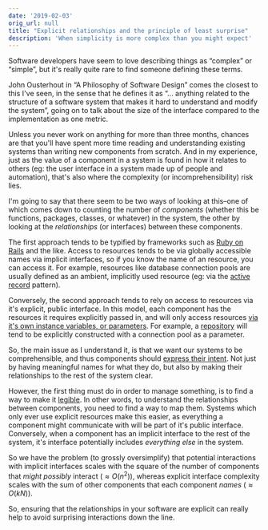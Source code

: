 ```yaml
---
date: '2019-02-03'
orig_url: null
title: "Explicit relationships and the principle of least surprise"
description: 'When simplicity is more complex than you might expect'
---
```



Software developers have seem to love describing things as “complex” or “simple”, but it's really quite rare to find someone defining these terms.<!--more-->

John Ousterhout in “A Philosophy of Software Design” comes the closest to this I've seen, in the sense that he defines it as “... anything related to the structure of a software system that makes it hard to understand and modify the system”, going on to talk about the size of the interface compared to the implementation as one metric.

Unless you never work on anything for more than three months, chances are that you'll have spent more time reading and understanding existing systems than writing new components from scratch. And in my experience, just as the value of a component in a system is found in how it relates to others (eg: the user interface in a system made up of people and automation), that's also where the complexity (or incomprehensibility) risk lies.

I'm going to say that there seem to be two ways of looking at this–one of which comes down to counting the number of *components* (whether this be functions, packages, classes, or whatever) in the system, the other by looking at the *relationships* (or interfaces) between these components.

The first approach tends to be typified by frameworks such as [Ruby on Rails](https://rubyonrails.org/) and the like. Access to resources tends to be via globally accessible names via implicit interfaces, so if you know the name of an resource, you can access it. For example, resources like database connection pools are usually defined as an ambient, implicitly used resource (eg: via the [active record](https://martinfowler.com/eaaCatalog/activeRecord.html) pattern).

Conversely, the second approach tends to rely on access to resources via it's explicit, public interface. In this model, each component has the resources it requires explicitly passed in, and will only access resources [via it's own instance variables, or parameters](https://en.wikipedia.org/wiki/Law_of_Demeter). For example, a [repository](https://martinfowler.com/eaaCatalog/repository.html) will tend to be explicitly constructed with a connection pool as a parameter.

So, the main issue as I understand it, is that we want our systems to be comprehensible, and thus components should [express their intent](https://blog.jbrains.ca/permalink/the-four-elements-of-simple-design). Not just by having meaningful names for what they do, but also by making their relationships to the rest of the system clear.

However, the first thing must do in order to manage something, is to find a way to make it [legible](https://www.ribbonfarm.com/2010/07/26/a-big-little-idea-called-legibility/). In other words, to understand the relationships between components, you need to find a way to map them. Systems which only ever use explicit resources make this easier, as everything a component might communicate with will be part of it's public interface. Conversely, when a component has an implicit interface to the rest of the system, it's interface potentially includes _everything else_ in the system.

So we have the problem  (to grossly oversimplify) that potential interactions with implicit interfaces scales with the square of the number of components that *might possibly* interact ($\approx{O(n^2)}$), whereas explicit interface complexity scales with the sum of other components that each component *names* ($\approx{O(kN)}$).

So, ensuring that the relationships in your software are explicit can really help to avoid surprising interactions down the line.